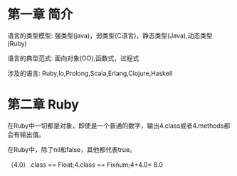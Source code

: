 # 第一章 简介

语言的类型模型: 强类型(java)，弱类型(C语言)，静态类型(Java),动态类型(Ruby)

语言的典型范式: 面向对象(OO),函数式，过程式

涉及的语言: Ruby,Io,Prolong,Scala,Erlang,Clojure,Haskell


# 第二章 Ruby

在Ruby中一切都是对象，即使是一个普通的数字，输出4.class或者4.methods都会有输出值。

在Ruby中，除了nil和false，其他都代表true。

（4.0）.class == Float;4.class == Fixnum;4+4.0= 8.0